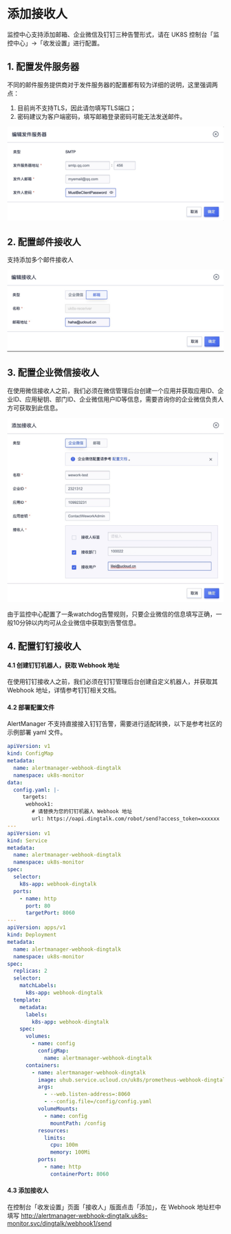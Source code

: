# 添加接收人

监控中心支持添加邮箱、企业微信及钉钉三种告警形式，请在 UK8S 控制台「监控中心」→「收发设置」进行配置。

## 1. 配置发件服务器

不同的邮件服务提供商对于发件服务器的配置都有较为详细的说明，这里强调两点：

1. 目前尚不支持TLS，因此请勿填写TLS端口；
2. 密码建议为客户端密码，填写邮箱登录密码可能无法发送邮件。

![](/images/prometheus/fajianren.jpg)

## 2. 配置邮件接收人

支持添加多个邮件接收人

![](/images/prometheus/addemial.jpg)

## 3. 配置企业微信接收人

在使用微信接收人之前，我们必须在微信管理后台创建一个应用并获取应用ID、企业ID、应用秘钥、部门ID、企业微信用户ID等信息，需要咨询你的企业微信负责人方可获取到此信息。

![](images/prometheus/addwechat.jpg)

由于监控中心配置了一条watchdog告警规则，只要企业微信的信息填写正确，一般10分钟以内均可从企业微信中获取到告警信息。

## 4. 配置钉钉接收人

#### 4.1 创建钉钉机器人，获取 Webhook 地址

在使用钉钉接收人之前，我们必须在钉钉管理后台创建自定义机器人，并获取其 Webhook 地址，详情参考钉钉相关文档。

#### 4.2 部署配置文件

AlertManager 不支持直接接入钉钉告警，需要进行适配转换，以下是参考社区的示例部署 yaml 文件。

```yaml
apiVersion: v1
kind: ConfigMap
metadata:
  name: alertmanager-webhook-dingtalk
  namespace: uk8s-monitor
data:
  config.yaml: |-
     targets:
      webhook1:  
        # 请替换为您的钉钉机器人 Webhook 地址
        url: https://oapi.dingtalk.com/robot/send?access_token=xxxxxx
---
apiVersion: v1
kind: Service
metadata:
  name: alertmanager-webhook-dingtalk
  namespace: uk8s-monitor
spec:
  selector:
    k8s-app: webhook-dingtalk
  ports:
    - name: http
      port: 80
      targetPort: 8060
---
apiVersion: apps/v1
kind: Deployment
metadata:
  name: alertmanager-webhook-dingtalk
  namespace: uk8s-monitor
spec:
  replicas: 2
  selector:
    matchLabels:
      k8s-app: webhook-dingtalk
  template:
    metadata:
      labels:
        k8s-app: webhook-dingtalk
    spec:
      volumes:
        - name: config
          configMap:
            name: alertmanager-webhook-dingtalk
      containers:
        - name: alertmanager-webhook-dingtalk
          image: uhub.service.ucloud.cn/uk8s/prometheus-webhook-dingtalk:v2.0.0
          args:
            - --web.listen-address=:8060
            - --config.file=/config/config.yaml
          volumeMounts:
            - name: config
              mountPath: /config
          resources:
            limits:
              cpu: 100m
              memory: 100Mi
          ports:
            - name: http
              containerPort: 8060
```

#### 4.3 添加接收人

在控制台「收发设置」页面「接收人」版面点击「添加」，在 Webhook 地址栏中填写 http://alertmanager-webhook-dingtalk.uk8s-monitor.svc/dingtalk/webhook1/send